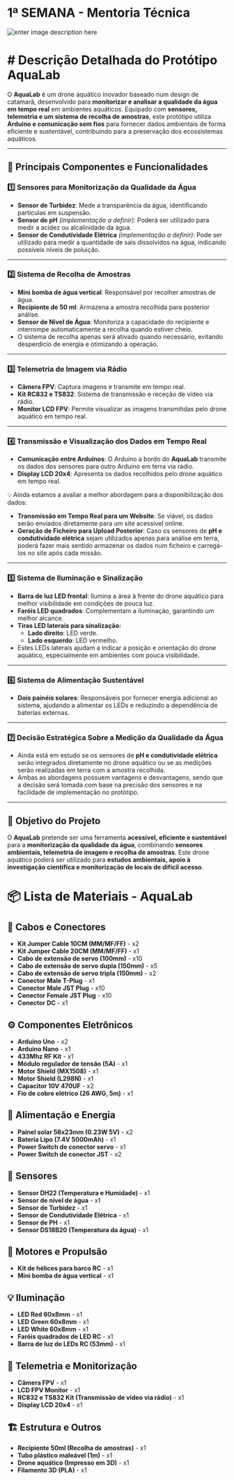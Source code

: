 ﻿# 1ª SEMANA - Mentoria Técnica
![enter image description here](https://d112y698adiu2z.cloudfront.net/photos/production/software_photos/003/291/713/datas/gallery.jpg)

# # Descrição Detalhada do Protótipo AquaLab

O **AquaLab** é um drone aquático inovador baseado num design de catamarã, desenvolvido para **monitorizar e analisar a qualidade da água em tempo real** em ambientes aquáticos. Equipado com **sensores, telemetria e um sistema de recolha de amostras**, este protótipo utiliza **Arduino e comunicação sem fios** para fornecer dados ambientais de forma eficiente e sustentável, contribuindo para a preservação dos ecossistemas aquáticos.  

---

## 🌊 Principais Componentes e Funcionalidades  

### 1️⃣ Sensores para Monitorização da Qualidade da Água  

- **Sensor de Turbidez**: Mede a transparência da água, identificando partículas em suspensão.  
- **Sensor de pH** *(implementação a definir)*: Poderá ser utilizado para medir a acidez ou alcalinidade da água.  
- **Sensor de Condutividade Elétrica** *(implementação a definir)*: Pode ser utilizado para medir a quantidade de sais dissolvidos na água, indicando possíveis níveis de poluição.  

---

### 2️⃣ Sistema de Recolha de Amostras  

- **Mini bomba de água vertical**: Responsável por recolher amostras de água.  
- **Recipiente de 50 ml**: Armazena a amostra recolhida para posterior análise.  
- **Sensor de Nível de Água**: Monitoriza a capacidade do recipiente e interrompe automaticamente a recolha quando estiver cheio.  
- O sistema de recolha apenas será ativado quando necessário, evitando desperdício de energia e otimizando a operação.  

---

### 3️⃣ Telemetria de Imagem via Rádio  

- **Câmera FPV**: Captura imagens e transmite em tempo real.  
- **Kit RC832 e TS832**: Sistema de transmissão e receção de vídeo via rádio.  
- **Monitor LCD FPV**: Permite visualizar as imagens transmitidas pelo drone aquático em tempo real.  

---

### 4️⃣ Transmissão e Visualização dos Dados em Tempo Real  

- **Comunicação entre Arduinos**: O Arduino a bordo do **AquaLab** transmite os dados dos sensores para outro Arduino em terra via rádio.  
- **Display LCD 20x4**: Apresenta os dados recolhidos pelo drone aquático em tempo real.  

💡 Ainda estamos a avaliar a melhor abordagem para a disponibilização dos dados:  

- **Transmissão em Tempo Real para um Website**: Se viável, os dados serão enviados diretamente para um site acessível online.  
- **Geração de Ficheiro para Upload Posterior**: Caso os sensores de **pH e condutividade elétrica** sejam utilizados apenas para análise em terra, poderá fazer mais sentido armazenar os dados num ficheiro e carregá-los no site após cada missão.  

---

### 5️⃣ Sistema de Iluminação e Sinalização  

- **Barra de luz LED frontal**: Ilumina a área à frente do drone aquático para melhor visibilidade em condições de pouca luz.  
- **Faróis LED quadrados**: Complementam a iluminação, garantindo um melhor alcance.  
- **Tiras LED laterais para sinalização:**  
  - **Lado direito**: LED verde.  
  - **Lado esquerdo**: LED vermelho.  
- Estes LEDs laterais ajudam a indicar a posição e orientação do drone aquático, especialmente em ambientes com pouca visibilidade.  

---

### 6️⃣ Sistema de Alimentação Sustentável  

- **Dois painéis solares**: Responsáveis por fornecer energia adicional ao sistema, ajudando a alimentar os LEDs e reduzindo a dependência de baterias externas.  

---

### 7️⃣ Decisão Estratégica Sobre a Medição da Qualidade da Água  

- Ainda está em estudo se os sensores de **pH e condutividade elétrica** serão integrados diretamente no drone aquático ou se as medições serão realizadas em terra com a amostra recolhida.  
- Ambas as abordagens possuem vantagens e desvantagens, sendo que a decisão será tomada com base na precisão dos sensores e na facilidade de implementação no protótipo.  

---

## 🎯 Objetivo do Projeto  

O **AquaLab** pretende ser uma ferramenta **acessível, eficiente e sustentável** para a **monitorização da qualidade da água**, combinando **sensores ambientais, telemetria de imagem e recolha de amostras**. Este drone aquático poderá ser utilizado para **estudos ambientais, apoio à investigação científica e monitorização de locais de difícil acesso**.  

# 📦 Lista de Materiais - AquaLab  

## 🔌 Cabos e Conectores  
- **Kit Jumper Cable 10CM (MM/MF/FF)** - x2  
- **Kit Jumper Cable 20CM (MM/MF/FF)** - x1  
- **Cabo de extensão de servo (100mm)** - x10  
- **Cabo de extensão de servo dupla (150mm)** - x5  
- **Cabo de extensão de servo tripla (150mm)** - x2  
- **Conector Male T-Plug** - x1  
- **Conector Male JST Plug** - x10  
- **Conector Female JST Plug** - x10  
- **Conector DC** - x1  

## ⚙️ Componentes Eletrônicos  
- **Arduino Uno** - x2  
- **Arduino Nano** - x1  
- **433Mhz RF Kit** - x1  
- **Módulo regulador de tensão (5A)** - x1  
- **Motor Shield (MX1508)** - x1  
- **Motor Shield (L298N)** - x1  
- **Capacitor 10V 470UF** - x2  
- **Fio de cobre elétrico (26 AWG, 5m)** - x1  

## 🔋 Alimentação e Energia  
- **Painel solar 58x23mm (0.23W 5V)** - x2  
- **Bateria Lipo (7.4V 5000mAh)** - x1  
- **Power Switch de conector servo** - x1  
- **Power Switch de conector JST** - x2  

## 📡 Sensores  
- **Sensor DH22 (Temperatura e Humidade)** - x1  
- **Sensor de nível de água** - x1  
- **Sensor de Turbidez** - x1  
- **Sensor de Condutividade Elétrica** - x1  
- **Sensor de PH** - x1  
- **Sensor DS18B20 (Temperatura da água)** - x1  

## 🚤 Motores e Propulsão  
- **Kit de hélices para barco RC** - x1  
- **Mini bomba de água vertical** - x1  

## 💡 Iluminação  
- **LED Red 60x8mm** - x1  
- **LED Green 60x8mm** - x1  
- **LED White 60x8mm** - x1  
- **Faróis quadrados de LED RC** - x1  
- **Barra de luz de LEDs RC (53mm)** - x1  

## 🎥 Telemetria e Monitorização  
- **Câmera FPV** - x1  
- **LCD FPV Monitor** - x1  
- **RC832 e TS832 Kit (Transmissão de vídeo via rádio)** - x1  
- **Display LCD 20x4** - x1  

## 🏗️ Estrutura e Outros  
- **Recipiente 50ml (Recolha de amostras)** - x1  
- **Tubo plástico maleável (1m)** - x1  
- **Drone aquático (Impresso em 3D)** - x1  
- **Filamento 3D (PLA)** - x1  

